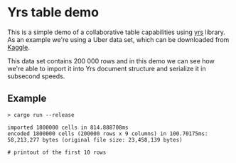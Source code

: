 # Yrs table demo

This is a simple demo of a collaborative table capabilities using
[yrs](https://docs.rs/yrs/latest/yrs/) library. As an example we're using a Uber
data set, which can be downloaded from
[Kaggle](https://www.kaggle.com/datasets/yasserh/uber-fares-dataset#).

This data set contains 200 000 rows and in this demo we can see how we're able
to import it into Yrs document structure and serialize it in subsecond speeds.

## Example

```
> cargo run --release

imported 1800000 cells in 814.888708ms
encoded 1800000 cells (200000 rows x 9 columns) in 100.70175ms: 58,213,277 bytes (original file size: 23,458,139 bytes)

# printout of the first 10 rows
```
